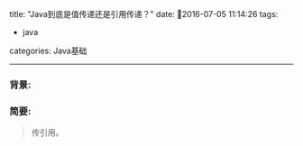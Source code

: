 title: "Java到底是值传递还是引用传递？"
date: 2016-07-05 11:14:26
tags: 

- java




categories: Java基础

---

### 背景:


### 简要:
>传引用。

